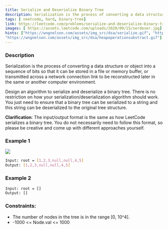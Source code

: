 ```yaml
---
title: Serialize and Deserialize Binary Tree
description: Serialization is the process of converting a data structure or object into a sequence of bits so that it can be stored in a file or memory buffer, or transmitted across a network connection link to be reconstructed later in the same or another computer environment.
tags: [ neetcode, hard, binary-tree]
link: https://leetcode.com/problems/serialize-and-deserialize-binary-tree/
images: [ https://assets.leetcode.com/uploads/2020/09/15/serdeser.jpg]
hints: ["https://wngnelson.com/assets/img_src/dsa/serialize.gif", "https://wngnelson.com/assets/img_src/dsa/heapoperation.gif",
"https://wngnelson.com/assets/img_src/dsa/heapoperationsubstract.gif"]
---
```


### Description

Serialization is the process of converting a data structure or object into a sequence of bits so that it can be stored in a file or memory buffer, or transmitted across a network connection link to be reconstructed later in the same or another computer environment.

Design an algorithm to serialize and deserialize a binary tree. There is no restriction on how your serialization/deserialization algorithm should work. You just need to ensure that a binary tree can be serialized to a string and this string can be deserialized to the original tree structure.

**Clarification**: The input/output format is the same as how LeetCode serializes a binary tree. You do not necessarily need to follow this format, so please be creative and come up with different approaches yourself.

### Example 1

![](https://assets.leetcode.com/uploads/2020/09/15/serdeser.jpg)

```bash
Input: root = [1,2,3,null,null,4,5]
Output: [1,2,3,null,null,4,5]
```

### Example 2

```bash
Input: root = []
Output: []
```

### Constraints:

- The number of nodes in the tree is in the range [0, 10^4]. 
- -1000 <= Node.val <= 1000